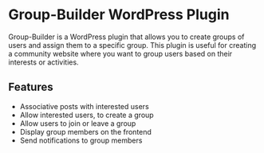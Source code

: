 # Group-Builder WordPress Plugin

Group-Builder is a WordPress plugin that allows you to create groups of users and assign them to a specific group. 
This plugin is useful for creating a community website where you want to group users based on their interests or activities.

## Features

- Associative posts with interested users
- Allow interested users, to create a group 
- Allow users to join or leave a group
- Display group members on the frontend
- Send notifications to group members
